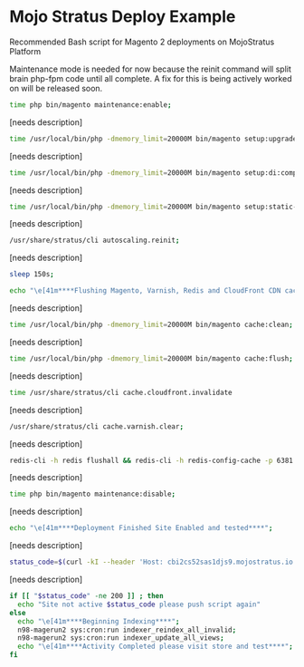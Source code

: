 # Mojo Stratus Deploy Example


Recommended Bash script for Magento 2 deployments on MojoStratus Platform

Maintenance mode is needed for now because the reinit command will split brain php-fpm code until all complete. A fix for this is being actively worked on will be released soon.
```bash
time php bin/magento maintenance:enable;
```

[needs description]
```bash
time /usr/local/bin/php -dmemory_limit=20000M bin/magento setup:upgrade;
```

[needs description]
```bash
time /usr/local/bin/php -dmemory_limit=20000M bin/magento setup:di:compile;
```

[needs description]
```bash
time /usr/local/bin/php -dmemory_limit=20000M bin/magento setup:static-content:deploy --jobs=$(nproc);
```

[needs description]
```bash
/usr/share/stratus/cli autoscaling.reinit;
```

[needs description]
```bash
sleep 150s;
```


```bash
echo "\e[41m****Flushing Magento, Varnish, Redis and CloudFront CDN cache at this stage****";
```

[needs description]
```bash
time /usr/local/bin/php -dmemory_limit=20000M bin/magento cache:clean;
```

[needs description]
```bash
time /usr/local/bin/php -dmemory_limit=20000M bin/magento cache:flush;
```

[needs description]
```bash
time /usr/share/stratus/cli cache.cloudfront.invalidate
```

[needs description]
```bash
/usr/share/stratus/cli cache.varnish.clear;
```

[needs description]
```bash
redis-cli -h redis flushall && redis-cli -h redis-config-cache -p 6381 flushall;
```

[needs description]
```bash
time php bin/magento maintenance:disable;
```

[needs description]
```bash
echo "\e[41m****Deployment Finished Site Enabled and tested****";
```

[needs description]
```bash
status_code=$(curl -kI --header 'Host: cbi2cs52sas1djs9.mojostratus.io' --write-out %{http_code} --silent --output /dev/null 'https://nginx/')
```

[needs description]
```bash
if [[ "$status_code" -ne 200 ]] ; then
  echo "Site not active $status_code please push script again"
else
  echo "\e[41m****Beginning Indexing****";
  n98-magerun2 sys:cron:run indexer_reindex_all_invalid;
  n98-magerun2 sys:cron:run indexer_update_all_views;
  echo "\e[41m****Activity Completed please visit store and test****";
fi
```
